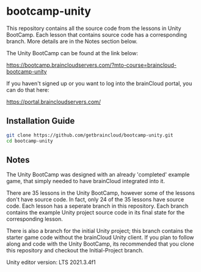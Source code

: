 # bootcamp-unity

This repository contains all the source code from the lessons in Unity BootCamp. Each lesson that contains source code has a corresponding branch. More details are in the Notes section below.

The Unity BootCamp can be found at the link below:

https://bootcamp.braincloudservers.com/?mto-course=braincloud-bootcamp-unity


If you haven't signed up or you want to log into the brainCloud portal, you can do that here:

https://portal.braincloudservers.com/


## Installation Guide

```bash
git clone https://github.com/getbraincloud/bootcamp-unity.git
cd bootcamp-unity
```

## Notes

The Unity BootCamp was designed with an already 'completed' example game, that simply needed to have brainCloud integrated into it.

There are 35 lessons in the Unity BootCamp, however some of the lessons don't have source code. In fact, only 24 of the 35 lessons have source code. Each lesson has a seperate branch in this repository. Each branch contains the example Unity project source code in its final state for the corresponding lesson. 

There is also a branch for the initial Unity project; this branch contains the starter game code without the brainCloud Unity client. If you plan to follow along and code with the Unity BootCamp, its recommended that you clone this repository and checkout the Initial-Project branch.

Unity editor version: LTS 2021.3.4f1
